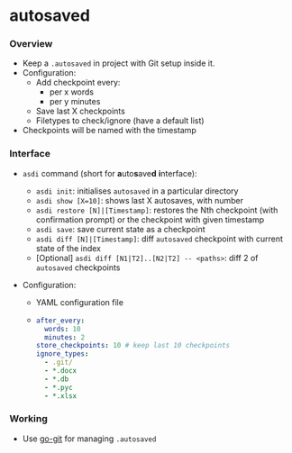 # autosaved

### Overview

* Keep a `.autosaved` in project with Git setup inside it.
* Configuration:
    * Add checkpoint every:
        * per x words
        * per y minutes
    * Save last X checkpoints
    * Filetypes to check/ignore (have a default list)
* Checkpoints will be named with the timestamp

### Interface

* `asdi` command (short for **a**uto**s**ave**d** **i**nterface):
    * `asdi init`: initialises `autosaved` in a particular directory
    * `asdi show [X=10]`: shows last X autosaves, with number
    * `asdi restore [N]|[Timestamp]`: restores the Nth checkpoint (with confirmation prompt) or
    the checkpoint with given timestamp
    * `asdi save`: save current state as a checkpoint
    * `asdi diff [N]|[Timestamp]`: diff `autosaved` checkpoint with current state of the index
    * [Optional] `asdi diff [N1|T2]..[N2|T2] -- <paths>`: diff 2 of `autosaved` checkpoints

* Configuration:
    * YAML configuration file
    * ```yaml
      after_every:
        words: 10
        minutes: 2
      store_checkpoints: 10 # keep last 10 checkpoints
      ignore_types:
        - .git/
        - *.docx
        - *.db
        - *.pyc
        - *.xlsx
      ```

### Working

* Use [go-git](https://github.com/go-git/go-git) for managing `.autosaved`

